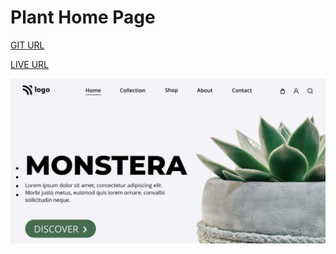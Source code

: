 # Plant Home Page

[GIT URL](https://github.com/Shekhawat-J/plant-home-page)

[LIVE URL]()

![Home page image](./thumbnail.png)